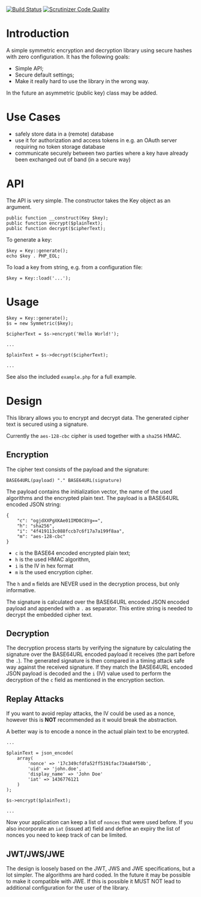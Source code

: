[![Build Status](https://travis-ci.org/fkooman/php-lib-crypto.svg)](https://travis-ci.org/fkooman/php-lib-crypto)
[![Scrutinizer Code Quality](https://scrutinizer-ci.com/g/fkooman/php-lib-crypto/badges/quality-score.png?b=master)](https://scrutinizer-ci.com/g/fkooman/php-lib-crypto/?branch=master)

# Introduction
A simple symmetric encryption and decryption library using secure hashes with 
zero configuration. It has the following goals:

* Simple API;
* Secure default settings;
* Make it really hard to use the library in the wrong way.

In the future an asymmetric (public key) class may be added.

# Use Cases
* safely store data in a (remote) database
* use it for authorization and access tokens in e.g. an OAuth server requiring
  no token storage database
* communicate securely between two parties where a key have already been 
  exchanged out of band (in a secure way)

# API
The API is very simple. The constructor takes the Key object as an argument.

    public function __construct(Key $key);
    public function encrypt($plainText);
    public function decrypt($cipherText);

To generate a key:

    $key = Key::generate();
    echo $key . PHP_EOL;

To load a key from string, e.g. from a configuration file:

    $key = Key::load('...');

# Usage

    $key = Key::generate();
    $s = new Symmetric($key);

    $cipherText = $s->encrypt('Hello World!');
    
    ...

    $plainText = $s->decrypt($cipherText);

    ...

See also the included `example.php` for a full example.

# Design
This library allows you to encrypt and decrypt data. The generated cipher text
is secured using a signature. 

Currently the `aes-128-cbc` cipher is used together with a `sha256` HMAC.

## Encryption
The cipher text consists of the payload and the signature:

    BASE64URL(payload) "." BASE64URL(signature)

The payload contains the initialization vector, the name of the used algorithms 
and the encrypted plain text. The payload is a BASE64URL encoded JSON string:

    {
        "c": "ogjdXXPgXKAe01IMD0C8Yg==",
        "h": "sha256",
        "i": "4f419113c088fccb7c6f17a7a199f8aa",
        "m": "aes-128-cbc"
    }

* `c` is the BASE64 encoded encrypted plain text;
* `h` is the used HMAC algorithm,
* `i` is the IV in hex format
* `m` is the used encryption cipher. 

The `h` and `m` fields are NEVER used in the decryption process, but only 
informative.

The signature is calculated over the BASE64URL encoded JSON encoded payload and
appended with a `.` as separator. This entire string is needed to decrypt the 
embedded cipher text.

## Decryption
The decryption process starts by verifying the signature by calculating the
signature over the BASE64URL encoded payload it receives (the part before the 
`.`). The generated signature is then compared in a timing attack safe way 
against the received signature. If they match the BASE64URL encoded JSON 
payload is decoded and the `i` (IV) value used to perform the decryption of 
the `c` field as mentioned in the encryption section.

## Replay Attacks
If you want to avoid replay attacks, the IV could be used as a nonce,
however this is **NOT** recommended as it would break the abstraction.

A better way is to encode a nonce in the actual plain text to be encrypted.

    ...

    $plainText = json_encode(
        array(
            'nonce' => '17c349cfdfa52ff5191fac734a84f50b',
            'uid' => 'john.doe',
            'display_name' => 'John Doe'
            'iat' => 1436776121
        )
    );

    $s->encrypt($plainText);

    ...

Now your application can keep a list of `nonces` that were used before. If you
also incorporate an `iat` (issued at) field and define an expiry the list of 
nonces you need to keep track of can be limited.

## JWT/JWS/JWE
The design is loosely based on the JWT, JWS and JWE specifications, but a lot 
simpler. The algorithms are hard coded. In the future it may be possible to 
make it compatible with JWE. If this is possible it MUST NOT lead to 
additional configuration for the user of the library.
